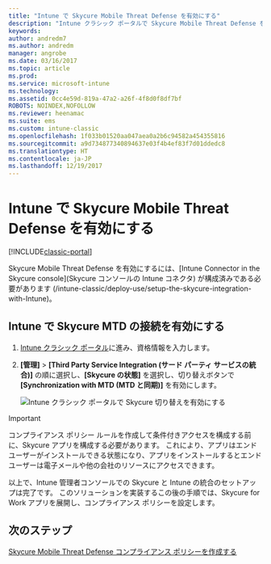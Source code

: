 ```yaml
---
title: "Intune で Skycure Mobile Threat Defense を有効にする"
description: "Intune クラシック ポータルで Skycure Mobile Threat Defense を有効にします。"
keywords: 
author: andredm7
ms.author: andredm
manager: angrobe
ms.date: 03/16/2017
ms.topic: article
ms.prod: 
ms.service: microsoft-intune
ms.technology: 
ms.assetid: 0cc4e59d-819a-47a2-a26f-4f8d0f8df7bf
ROBOTS: NOINDEX,NOFOLLOW
ms.reviewer: heenamac
ms.suite: ems
ms.custom: intune-classic
ms.openlocfilehash: 1f033b01520aa047aea0a2b6c94582a454355816
ms.sourcegitcommit: a9d734877340894637e03f4b4ef83f7d01ddedc8
ms.translationtype: HT
ms.contentlocale: ja-JP
ms.lasthandoff: 12/19/2017
---
```

# <a name="enable-skycure-mobile-threat-defense-in-intune"></a>Intune で Skycure Mobile Threat Defense を有効にする

[!INCLUDE[classic-portal](../includes/classic-portal.md)]

Skycure Mobile Threat Defense を有効にするには、[Intune Connector in the Skycure console]\(Skycure コンソールの Intune コネクタ\) が構成済みである必要があります (/intune-classic/deploy-use/setup-the-skycure-integration-with-Intune)。

## <a name="to-enable-the-skycure-mtd-connection-in-intune"></a>Intune で Skycure MTD の接続を有効にする

1.  [Intune クラシック ポータル](https://manage.microsoft.com/)に進み、資格情報を入力します。

2.  **[管理]** &gt; **[Third Party Service Integration (サード パーティ サービスの統合)]** の順に選択し、**[Skycure の状態]** を選択し、切り替えボタンで **[Synchronization with MTD (MTD と同期)]** を有効にします。

    ![Intune クラシック ポータルで Skycure 切り替えを有効にする](../media/mtp/enable-skycure-1.png)

> [!IMPORTANT] 
> コンプライアンス ポリシー ルールを作成して条件付きアクセスを構成する前に、Skycure アプリを構成する必要があります。 これにより、アプリはエンド ユーザーがインストールできる状態になり、アプリをインストールするとエンド ユーザーは電子メールや他の会社のリソースにアクセスできます。

以上で、Intune 管理者コンソールでの Skycure と Intune の統合のセットアップは完了です。 このソリューションを実装するこの後の手順では、Skycure for Work アプリを展開し、コンプライアンス ポリシーを設定します。

## <a name="next-steps"></a>次のステップ

[Skycure Mobile Threat Defense コンプライアンス ポリシーを作成する](/intune-classic/deploy-use/create-skycure-mobile-threat-defense-compliance-policy)
